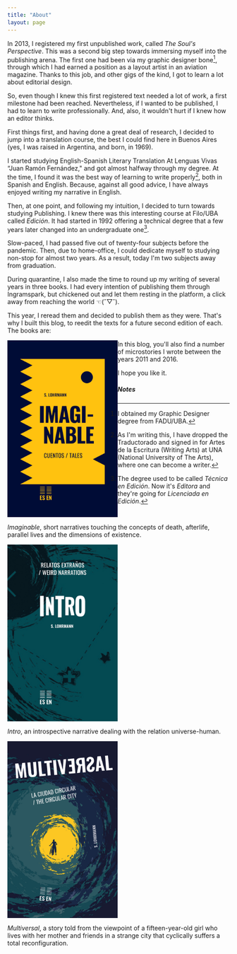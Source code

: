 ```yaml
---
title: "About"
layout: page
---
```


In 2013, I registered my first unpublished work, called *The Soul's Perspective*. This was a second big step towards immersing myself into the publishing arena. The first one had been via my graphic designer bone[^1], through which I had earned a position as a layout artist in an aviation magazine. Thanks to this job, and other gigs of the kind, I got to learn a lot about editorial design.

So, even though I knew this first registered text needed a lot of work, a first milestone had been reached. Nevertheless, if I wanted to be published, I had to learn to write professionally. And, also, it wouldn't hurt if I knew how an editor thinks. 

First things first, and having done a great deal of research, I decided to jump into a translation course, the best I could find here in Buenos Aires (yes, I was raised in Argentina, and born, in 1969).

I started studying English-Spanish Literary Translation At Lenguas Vivas “Juan Ramón Fernández," and got almost halfway through my degree. At the time, I found it was the best way of learning to write properly[^2], both in Spanish and English. Because, against all good advice, I have always enjoyed writing my narrative in English.

Then, at one point, and following my intuition, I decided to turn towards studying Publishing. I knew there was this interesting course at Filo/UBA called *Edición*. It had started in 1992 offering a technical degree that a few years later changed into an undergraduate one[^3]. 

Slow-paced, I had passed five out of twenty-four subjects before the pandemic. Then, due to home-office, I could dedicate myself to studying non-stop for almost two years. As a result, today I'm two subjects away from graduation.

During quarantine, I also made the time to round up my writing of several years in three books. I had every intention of publishing them through Ingramspark, but chickened out and let them resting in the platform, a click away from reaching the world ☜(ˆ▽ˆ).

This year, I reread them and decided to publish them as they were. That's why I built this blog, to reedit the texts for a future second edition of each. The books are:

 <div id="imaginable">
<img style="float:left;" src="/assets/images/Imaginable%20-%20cover.jpg" alt="Imaginable" width="250">
<p style="float:left; clear:right;"><em>Imaginable</em>, short narratives touching the concepts of death, afterlife, parallel lives and the dimensions of existence.</p>
 </div>
 <div id="intro">
<img style="float:left;" src="/assets/images/Intro%20-%20cover.jpg" alt="Intro" width="250">
<p style="float:left; clear:left;"><em>Intro</em>, an introspective narrative dealing with the relation universe-human.</p>
 </div>
 <div id="multiversal">
<img style="float:left;" src="/assets/images/Multiversal%20-%20cover.jpg" alt="Multiversal" width="250">
<p style="float:left; clear:right;"><em>Multiversal</em>, a story told from the viewpoint of a fifteen-year-old girl who lives with her mother and friends in a strange city that cyclically suffers a total reconfiguration.</p>

 <p>In this blog, you'll also find a number of microstories I wrote between the years 2011 and 2016.</p> 
 
<p>I hope you like it.</p>
 </div>

<h5>Notes</h5>

[^1]:	I obtained my Graphic Designer degree from FADU/UBA.

[^2]:	As I'm writing this, I have dropped the Traductorado and signed in for Artes de la Escritura (Writing Arts) at UNA (National University of The Arts), where one can become a writer. 

[^3]:	The degree used to be called *Técnica en Edición*. Now it's *Editora* and they're going for *Licenciada en Edición*. 
